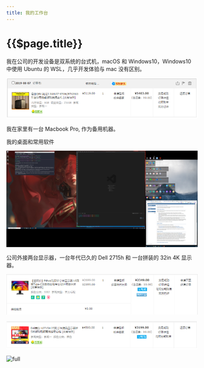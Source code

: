 ```yaml
---
title: 我的工作台
---
```


# {{$page.title}}

我在公司的开发设备是双系统的台式机，macOS 和 Windows10，Windows10 中使用 Ubuntu 的 WSL，几乎开发体验与 mac 没有区别。

![desktop](./desktop/desktop.png)

我在家里有一台 Macbook Pro, 作为备用机器。

我的桌面和常用软件

![wallpaper](./desktop/wallpaper.png)

公司外接两台显示器，一台年代已久的 Dell 2715h 和 一台拼装的 32in 4K 显示器。

![display-1](./desktop/display-1.png)

![display-2](./desktop/display-2.png)

![full](./desktop/full.png)
